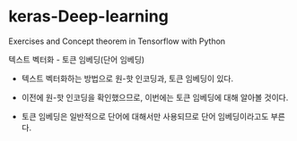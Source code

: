 # keras-Deep-learning
Exercises and Concept theorem in Tensorflow with Python

텍스트 벡터화 - 토큰 임베딩(단어 임베딩)

- 텍스트 벡터화하는 방법으로 원-핫 인코딩과, 토큰 임베딩이 있다.

- 이전에 원-핫 인코딩을 확인했으므로, 이번에는 토큰 임베딩에 대해 알아볼 것이다.

- 토큰 임베딩은 일반적으로 단어에 대해서만 사용되므로 단어 임베딩이라고도 부른다.
